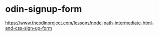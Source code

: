 # odin-signup-form

https://www.theodinproject.com/lessons/node-path-intermediate-html-and-css-sign-up-form